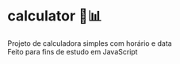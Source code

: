 # calculator 📐📊
Projeto de calculadora simples com horário e data <br/>
Feito para fins de estudo em JavaScript
